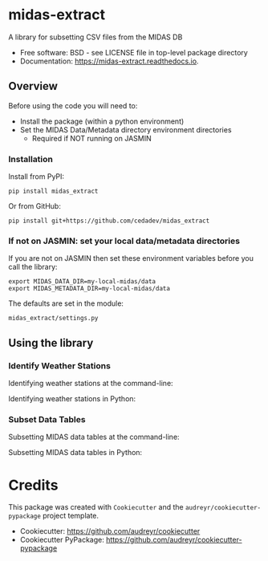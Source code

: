 # midas-extract

A library for subsetting CSV files from the MIDAS DB

* Free software: BSD - see LICENSE file in top-level package directory
* Documentation: https://midas-extract.readthedocs.io.

## Overview

Before using the code you will need to:

 - Install the package (within a python environment)
 - Set the MIDAS Data/Metadata directory environment directories
   - Required if NOT running on JASMIN

### Installation

Install from PyPI:

```
pip install midas_extract
```

Or from GitHub:

```
pip install git+https://github.com/cedadev/midas_extract
``` 

### If not on JASMIN: set your local data/metadata directories

If you are not on JASMIN then set these environment variables 
before you call the library:

```
export MIDAS_DATA_DIR=my-local-midas/data
export MIDAS_METADATA_DIR=my-local-midas/data
```

The defaults are set in the module:

 `midas_extract/settings.py`

## Using the library 

### Identify Weather Stations

Identifying weather stations at the command-line:



Identifying weather stations in Python:


### Subset Data Tables


Subsetting MIDAS data tables at the command-line:



Subsetting MIDAS data tables in Python:




# Credits

This package was created with `Cookiecutter` and the `audreyr/cookiecutter-pypackage` project template.

 * Cookiecutter: https://github.com/audreyr/cookiecutter
 * Cookiecutter PyPackage: https://github.com/audreyr/cookiecutter-pypackage
